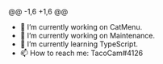 @@ -1,6 +1,6 @@


 - 🔭 I’m currently working on CatMenu.
 - 🔭 I’m currently working on Maintenance.
 - 🌱 I’m currently learning TypeScript.
 - 📫 How to reach me: TacoCam#4126
